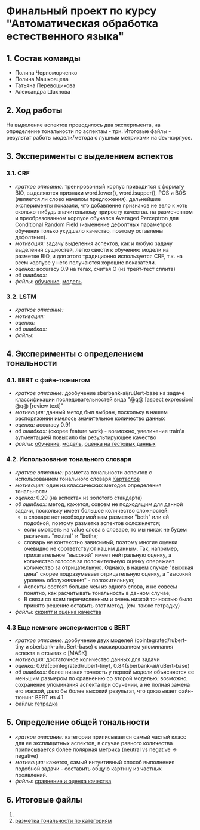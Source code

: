 # Финальный проект по курсу "Автоматическая обработка естественного языка"

## 1. Состав команды

* Полина Черноморченко
* Полина Машковцева
* Татьяна Перевощикова
* Александра Шахнова

## 2. Ход работы

На выделение аспектов проводилось два эксперимента, на определение тональности по аспектам - три. Итоговые файлы - результат работы модели/метода с лушими метриками на dev-корпусе.

## 3. Эксперименты с выделением аспектов

### 3.1. CRF

* *краткое описание:* тренировочный корпус приводится к формату BIO, выделяются признаки word.lower(), word.isupper(), POS и BOS (является ли слово началом предложения). дальнейшие эксперименты показали, что добавление признаков не вело к хоть сколько-нибудь значительному приросту качества. на размеченном и преобразованном корпусе обучался Averaged Perceptron для Conditional Random Field (изменение дефолтных параметров обучения только ухудшало качество, поэтому оставлены дефолтные).
* *мотивация:* задачу выделения аспектов, как и любую задачу выделения сущностей, легко свести к обучению модели на разметке BIO, и для этого традиционно используется CRF, т.к. на всем корпусе у него получаются хорошие показатели.
* *оценка:* accuracy 0.9 на тегах, считая О (из трейт-тест сплита)
* *об ошибках:*
* *файлы:* [обучение](https://github.com/pmashkovtseva/hse-4-nlp-final-project/blob/main/aspects/crf/apects_crf_train.ipynb), [модель](https://github.com/pmashkovtseva/hse-4-nlp-final-project/blob/main/aspects/crf/crf.sav)

### 3.2. LSTM

* *краткое описание:*
* *мотивация:*
* *оценка:*
* *об ошибках:*
* *файлы:*

## 4. Эксперименты с определением тональности

### 4.1. BERT с файн-тюнингом

* *краткое описание:* дообучение sberbank-ai/ruBert-base на задаче классификации последовательностей вида "@q@ [aspect expression] @q@ [review text]"
* *мотивация:* данный метод был выбран, поскольку в нашем распоряжении имелось значительное количество данных
* *оценка:* accuracy 0.91
* *об ошибках:* (скорее feature work) - возможно, увеличение train'a аугментацией повысило бы результирующее качество
* *файлы:* [обучение](https://github.com/pmashkovtseva/hse-4-nlp-final-project/blob/main/sentiment/bert/4.1/ab-project-asp-sent-train.ipynb), [модель](https://drive.google.com/drive/folders/1NtrsdLmdyGRZKDeJoTePSX7Fh2bxdw6f), [оценка на тестовых данных](https://github.com/pmashkovtseva/hse-4-nlp-final-project/blob/main/sentiment/bert/4.1/ab_asp_sent_testing.ipynb)

### 4.2. Использование тонального словаря

* *краткое описание:* разметка тональности аспектов с использованием тонального словаря [Картаслов](https://github.com/dkulagin/kartaslov/tree/master/dataset/kartaslovsent)
* *мотивация:* один из классических методов определения тональности.
* *оценка:* 0.29 (на аспектах из золотого стандарта)
* *об ошибках:* метод, кажется, совсем не подходящим для данной задачи, поскольку имеет большое количество сложностей:
    * в словаре нет необходимой нам разметки "both" или ей подобной, поэтому разметка аспектов осложняется;
    * если смотреть на value слова в словаре, то мы никак не будем различать "neutral" и "both»;
    * словарь не контекстно зависимый, поэтому многие оценки очевидно не соответствуют нашим данным. Так, например, прилагательное "высокий" имеет нейтральную оценку, а количество голосов за положительную оценку опережает количество за отрицательную. Однако, в нашем случае "высокая цена" скорее подразумевает отрицательную оценку, а "высокий уровень обслуживания" - положительную;
    * Аспекты состоят больше чем из одного слова, и не совсем понятно, как расчитывать тональность в данном случае;
    * В связи со всем перечисленным и очень низкой точностью было принято решение оставить этот метод.
(см. также тетрадку)
* *файлы:* [скрипт и оценка качества](https://github.com/pmashkovtseva/hse-4-nlp-final-project/blob/main/sentiment/dictionary/kartaslov.ipynb)

### 4.3 Еще немного экспериментов с BERT
* *краткое описание:* дообучение двух моделей (cointegrated/rubert-tiny и sberbank-ai/ruBert-base) с маскированием упоминания аспекта в отзывах с [MASK]
* *мотивация:* достаточное количество данных для задачи
* *оценка:* 0.69(cointegrated/rubert-tiny), 0.84(sberbank-ai/ruBert-base)
* *об ошибках:* более низкая точность у первой модели объясняется ее меньшим размером по сравнению со второй моделью; возможно, сохранение упоминания аспекта при обучении, а не полная замена его маской, дало бы более высокий результат, что доказывает файн-тюнинг BERT из 4.1. 
* файлы: [тетрадка](https://github.com/pmashkovtseva/hse-4-nlp-final-project/blob/main/sentiment/bert/4.2/bert_fn_2models.ipynb)

## 5. Определение общей тональности

* *краткое описание:* категории приписывается самый частый класс для ее эксплицитных аспектов, в случае равного количества приписывается более полярная метрика (neutral vs negative -> negative)
* *мотивация:* кажется, самый интуитивный способ выполнения подобной задачи - составить общую картину из частных проявлений.
* *файлы:* [сравнение и оценка качества](https://github.com/pmashkovtseva/hse-4-nlp-final-project/blob/main/results/ab_cats_count.ipynb)

## 6. Итоговые файлы

1.
2. [разметка тональности по категориям](https://github.com/pmashkovtseva/hse-4-nlp-final-project/blob/main/results/ab_dev_cats.txt)
